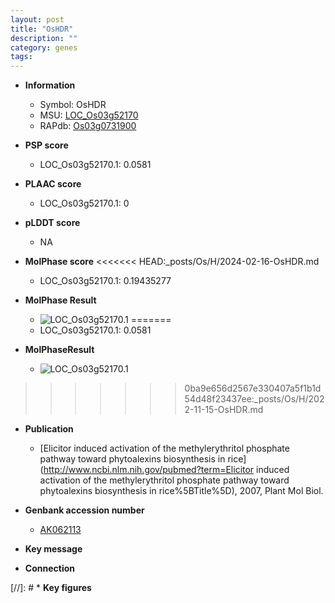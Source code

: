 ```yaml
---
layout: post
title: "OsHDR"
description: ""
category: genes
tags: 
---
```


* **Information**  
    + Symbol: OsHDR  
    + MSU: [LOC_Os03g52170](http://rice.plantbiology.msu.edu/cgi-bin/ORF_infopage.cgi?orf=LOC_Os03g52170)  
    + RAPdb: [Os03g0731900](http://rapdb.dna.affrc.go.jp/viewer/gbrowse_details/irgsp1?name=Os03g0731900)  

* **PSP score**  
    + LOC_Os03g52170.1: 0.0581 

* **PLAAC score**  
    + LOC_Os03g52170.1: 0 

* **pLDDT score**
    + NA


* **MolPhase score**
<<<<<<< HEAD:_posts/Os/H/2024-02-16-OsHDR.md
    + LOC_Os03g52170.1: 0.19435277

* **MolPhase Result**
    + ![LOC_Os03g52170.1](https://304243504.github.io/Pictures/LOC_Os03g/LOC_Os03g52170.1.png)
=======
    + LOC_Os03g52170.1: 0.0581

* **MolPhaseResult**
    + ![LOC_Os03g52170.1](https://ricepsp.github.io/pictures/LOC_Os03g/LOC_Os03g52170.1.png)
>>>>>>> 0ba9e656d2567e330407a5f1b1d54d48f23437ee:_posts/Os/H/2022-11-15-OsHDR.md

* **Publication**  
    + [Elicitor induced activation of the methylerythritol phosphate pathway toward phytoalexins biosynthesis in rice](http://www.ncbi.nlm.nih.gov/pubmed?term=Elicitor induced activation of the methylerythritol phosphate pathway toward phytoalexins biosynthesis in rice%5BTitle%5D), 2007, Plant Mol Biol.

* **Genbank accession number**  
    + [AK062113](http://www.ncbi.nlm.nih.gov/nuccore/AK062113)

* **Key message**  

* **Connection**  

[//]: # * **Key figures**  


